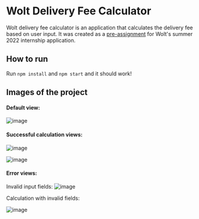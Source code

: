 # Wolt Delivery Fee Calculator
Wolt delivery fee calculator is an application that calculates the delivery fee based on user input.
It was created as a [pre-assignment](https://github.com/woltapp/engineering-summer-intern-2022) for Wolt's summer 2022 internship application.

## How to run

Run `npm install` and `npm start` and it should work!

## Images of the project

#### Default view:

![image](https://user-images.githubusercontent.com/47157255/152290067-e834b261-2703-429b-b265-7b92fddce7de.png)

#### Successful calculation views:

![image](https://user-images.githubusercontent.com/47157255/152290344-9b91b535-fe76-4a06-a2fd-1cdbfe634a29.png)

![image](https://user-images.githubusercontent.com/47157255/152290649-5a1b90fa-a4e4-40d9-9424-de98bd3315e4.png)

#### Error views:

Invalid input fields:
![image](https://user-images.githubusercontent.com/47157255/152290996-317034f7-b7c1-4fce-b85f-74516059136e.png)

Calculation with invalid fields:

![image](https://user-images.githubusercontent.com/47157255/152291087-b478d855-14bd-4dd9-98a6-db8619052957.png)









